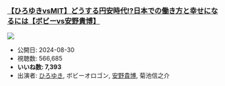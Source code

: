 ### [【ひろゆきvsMIT】どうする円安時代!?日本での働き方と幸せになるには【ボビーvs安野貴博】](https://www.youtube.com/watch?v=H5IVSMGIoyg)
[![](https://img.youtube.com/vi/H5IVSMGIoyg/sddefault.jpg)](https://www.youtube.com/watch?v=H5IVSMGIoyg)
-   公開日: 2024-08-30
-   視聴数: 566,685
-   **いいね数: 7,393**
-   出演者: [ひろゆき](/rehacq_fan/people/ひろゆき "wikilink"), ボビーオロゴン, [安野貴博](/rehacq_fan/people/安野貴博 "wikilink"), 菊池信之介
